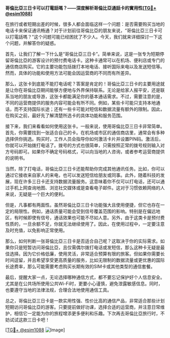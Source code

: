 **哥倫比亞三日卡可以打電話嗎？——深度解析哥倫比亞通話卡的實用性[[TG💪+ @esim1088](https://t.me/s/esim1088)]**

在旅行或者短期出差的时候，很多人都会面临这样一个问题：是否需要购买当地的电话卡来保证通讯畅通？对于计划前往哥倫比亞的朋友来说，“哥倫比亞三日卡可以打電話嗎？”这个问题可能已经困扰了不少人。今天，我们就来详细探讨一下这个问题，并解答你的疑惑。

首先，让我们了解一下什么是“哥倫比亞三日卡”。简单来说，这是一张专为短期停留哥倫比亞的游客设计的预付费电话卡。这种卡通常可以在机场、便利店或专门的通信商店购买。它的主要功能包括拨打本地电话、接听国际来电以及发送短信等。然而，具体的功能和使用方法可能会因运营商的不同而有所差异。

那么，这张卡到底能不能打电话呢？答案是肯定的！哥倫比亞三日卡的主要用途就是让你在哥倫比亞期间能够方便地与外界保持联系。无论是给家人报平安，还是联系当地的朋友或导游，这张卡都能满足你的基本通话需求。不过，需要注意的是，不同的运营商提供的服务内容可能会有所不同。例如，某些卡可能只支持本地通话，而不支持国际长途；还有一些卡可能对短信和数据流量有额外的限制。因此，在购买之前，最好先了解清楚所选卡的具体功能和服务范围。

接下来，我们来看看如何使用这张卡。一般来说，使用哥倫比亞三日卡非常简单。首先，你需要找到一张适合自己的卡。在机场或市区的通信商店里，通常会有多种选择供你挑选。购买时，工作人员会指导你如何激活卡片并设置PIN码。激活后，你就可以开始拨打电话了。拨号的方式也很简单，只需按照正常的拨号规则输入对方号码即可。如果你不确定号码格式，可以向当地的人咨询，或者参考运营商提供的说明书。

当然，除了打电话，哥倫比亞三日卡还能帮助你完成其他通讯任务。比如，你可以通过它接收来自家人的来电，也可以发送短信给朋友或同事。此外，随着科技的发展，现在许多三日卡还支持数据流量服务。这意味着你不仅可以打电话，还可以通过手机上网查询地图、浏览社交媒体或是查看电子邮件。这对于习惯依赖网络的人来说，无疑是一个巨大的便利。

但是，凡事都有两面性。虽然哥倫比亞三日卡功能强大且使用便捷，但它也存在一定的局限性。例如，通话质量可能会受到信号覆盖范围的影响。特别是在偏远地区，有时候即使有信号，通话效果也可能不尽如人意。另外，由于这类卡是预付费性质的，一旦余额不足，你就无法继续使用了。因此，在使用过程中，一定要注意及时充值，以免影响正常使用。

那么，如何判断一张哥倫比亞三日卡是否适合自己呢？这取决于你的实际需求。如果你只是短暂访问哥倫比亞，且仅需偶尔拨打电话或发短信，那么这种卡无疑是最佳选择。因为它价格低廉，使用灵活，非常适合预算有限的旅客。但如果你需要长时间逗留，并且希望享受更高质量的服务，比如无限制的数据流量或更优惠的国际长途费率，那么可能需要考虑购买长期有效的SIM卡或其他类型的通信套餐。

最后，提醒大家一点，无论选择哪种通信方式，都不要忘记保护好个人信息安全。尤其是在公共场所使用公共Wi-Fi时，更要小心谨慎，避免泄露敏感信息。同时，也要遵守当地的法律法规，合理合法地使用通信工具。

总之，哥倫比亞三日卡是一款实用性强、性价比高的通信产品，非常适合那些计划短期访问哥倫比亞的游客。只要提前做好功课，选择合适的运营商，并注意日常维护，相信它一定能为你的旅程增添更多便利和乐趣。下次再去哥倫比亞旅行时，不妨试试这款三日卡吧！

[[TG💪+ @esim1088](https://t.me/s/esim1088) ![Image](https://i.postimg.cc/4NQfJmqS/Snipaste-2025-05-13-00-14-12.png)]